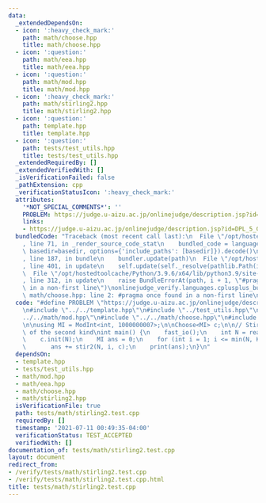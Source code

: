 ```yaml
---
data:
  _extendedDependsOn:
  - icon: ':heavy_check_mark:'
    path: math/choose.hpp
    title: math/choose.hpp
  - icon: ':question:'
    path: math/eea.hpp
    title: math/eea.hpp
  - icon: ':question:'
    path: math/mod.hpp
    title: math/mod.hpp
  - icon: ':heavy_check_mark:'
    path: math/stirling2.hpp
    title: math/stirling2.hpp
  - icon: ':question:'
    path: template.hpp
    title: template.hpp
  - icon: ':question:'
    path: tests/test_utils.hpp
    title: tests/test_utils.hpp
  _extendedRequiredBy: []
  _extendedVerifiedWith: []
  _isVerificationFailed: false
  _pathExtension: cpp
  _verificationStatusIcon: ':heavy_check_mark:'
  attributes:
    '*NOT_SPECIAL_COMMENTS*': ''
    PROBLEM: https://judge.u-aizu.ac.jp/onlinejudge/description.jsp?id=DPL_5_G
    links:
    - https://judge.u-aizu.ac.jp/onlinejudge/description.jsp?id=DPL_5_G
  bundledCode: "Traceback (most recent call last):\n  File \"/opt/hostedtoolcache/Python/3.9.6/x64/lib/python3.9/site-packages/onlinejudge_verify/documentation/build.py\"\
    , line 71, in _render_source_code_stat\n    bundled_code = language.bundle(stat.path,\
    \ basedir=basedir, options={'include_paths': [basedir]}).decode()\n  File \"/opt/hostedtoolcache/Python/3.9.6/x64/lib/python3.9/site-packages/onlinejudge_verify/languages/cplusplus.py\"\
    , line 187, in bundle\n    bundler.update(path)\n  File \"/opt/hostedtoolcache/Python/3.9.6/x64/lib/python3.9/site-packages/onlinejudge_verify/languages/cplusplus_bundle.py\"\
    , line 401, in update\n    self.update(self._resolve(pathlib.Path(included), included_from=path))\n\
    \  File \"/opt/hostedtoolcache/Python/3.9.6/x64/lib/python3.9/site-packages/onlinejudge_verify/languages/cplusplus_bundle.py\"\
    , line 312, in update\n    raise BundleErrorAt(path, i + 1, \"#pragma once found\
    \ in a non-first line\")\nonlinejudge_verify.languages.cplusplus_bundle.BundleErrorAt:\
    \ math/choose.hpp: line 2: #pragma once found in a non-first line\n"
  code: "#define PROBLEM \"https://judge.u-aizu.ac.jp/onlinejudge/description.jsp?id=DPL_5_G\"\
    \n#include \"../../template.hpp\"\n#include \"../test_utils.hpp\"\n#include \"\
    ../../math/mod.hpp\"\n#include \"../../math/choose.hpp\"\n#include \"../../math/stirling2.hpp\"\
    \n\nusing MI = ModInt<int, 1000000007>;\n\nChoose<MI> c;\n\n// Stirling numbers\
    \ of the second kind\nint main() {\n    fast_io();\n    int N = readi(), K = readi();\n\
    \    c.init(N);\n    MI ans = 0;\n    for (int i = 1; i <= min(N, K); i++)\n \
    \       ans += stir2(N, i, c);\n    print(ans);\n}\n"
  dependsOn:
  - template.hpp
  - tests/test_utils.hpp
  - math/mod.hpp
  - math/eea.hpp
  - math/choose.hpp
  - math/stirling2.hpp
  isVerificationFile: true
  path: tests/math/stirling2.test.cpp
  requiredBy: []
  timestamp: '2021-07-11 00:49:35-04:00'
  verificationStatus: TEST_ACCEPTED
  verifiedWith: []
documentation_of: tests/math/stirling2.test.cpp
layout: document
redirect_from:
- /verify/tests/math/stirling2.test.cpp
- /verify/tests/math/stirling2.test.cpp.html
title: tests/math/stirling2.test.cpp
---
```

